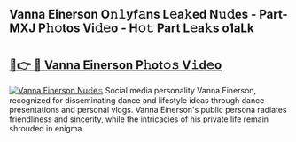 ## Vanna Einerson O𝚗𝚕yf𝚊ns L𝚎a𝚔ed N𝚞𝚍es - Part-MXJ P𝚑𝚘tos Vi𝚍𝚎o - H𝚘𝚝 Part L𝚎a𝚔s o1aLk

# <h2><a href="http://kf7czp3.oniu.top/?m=Vanna+Einerson">🔗👉 🔴 Vanna Einerson P𝚑ot𝚘𝚜 V𝚒d𝚎o</a></h2>

[![Vanna Einerson Nu𝚍e𝚜](https://i.imgur.com/0qMVB7G.gif)](http://kf7czp3.oniu.top/?m=Vanna+Einerson)
Social media personality Vanna Einerson, recognized for disseminating dance and lifestyle ideas through dance presentations and personal vlogs. Vanna Einerson's public persona radiates friendliness and sincerity, while the intricacies of his private life remain shrouded in enigma.  
